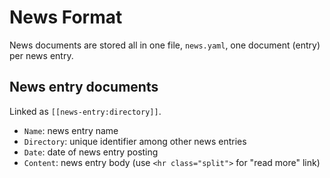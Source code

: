 # News Format

News documents are stored all in one file, `news.yaml`, one document (entry) per news entry.

## News entry documents

Linked as `[[news-entry:directory]]`.

* `Name`: news entry name
* `Directory`: unique identifier among other news entries
* `Date`: date of news entry posting
* `Content`: news entry body (use `<hr class="split">` for "read more" link)
